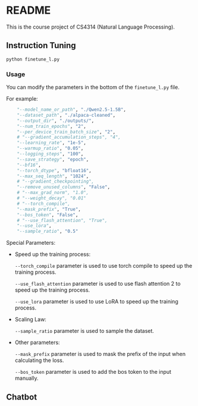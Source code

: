 # README



This is the course project of CS4314 (Natural Language Processing).



## Instruction Tuning

` python finetune_l.py `

### Usage

You can modify the parameters in the bottom of the `finetune_l.py` file.


For example:

```python
    "--model_name_or_path", "./Qwen2.5-1.5B",  
    "--dataset_path", "./alpaca-cleaned", 
    "--output_dir", "./outputs/", 
    "--num_train_epochs", "2", 
    "--per_device_train_batch_size", "2", 
    # "--gradient_accumulation_steps", "4",
    "--learning_rate", "1e-5", 
    "--warmup_ratio", "0.05", 
    "--logging_steps", "100",
    "--save_strategy", "epoch",
    "--bf16",
    "--torch_dtype", "bfloat16",
    "--max_seq_length", "1024",
    # "--gradient_checkpointing",
    "--remove_unused_columns", "False",
    # "--max_grad_norm", "1.0",
    # "--weight_decay", "0.01"
    # "--torch_compile",
    "--mask_prefix", "True",
    "--bos_token", "False",
    # "--use_flash_attention", "True",
    "--use_lora",
    "--sample_ratio", "0.5"

```

Special Parameters:

- Speed up the training process:

    `--torch_compile` parameter is used to use torch compile to speed up the training process.

    `--use_flash_attention` parameter is used to use flash attention 2 to speed up the training process.

    `--use_lora` parameter is used to use LoRA to speed up the training process.

- Scaling Law:

    `--sample_ratio` parameter is used to sample the dataset.

- Other parameters:

    `--mask_prefix` parameter is used to mask the prefix of the input when calculating the loss.

    `--bos_token` parameter is used to add the bos token to the input manually.

## Chatbot

